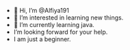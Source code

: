 - 👋 Hi, I’m @Alfiya191
- 👀 I’m interested in learning new things.
- 🌱 I’m currently learning java.
-  I’m looking forward for your help.
-  I am just a beginner.

<!---
Alfiya191/Alfiya191 is a ✨ special ✨ repository because its `README.md` (this file) appears on your GitHub profile.
You can click the Preview link to take a look at your changes.
--->
